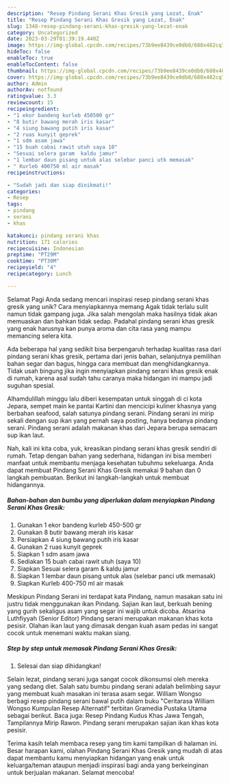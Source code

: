 ```yaml
---
description: "Resep Pindang Serani Khas Gresik yang Lezat, Enak"
title: "Resep Pindang Serani Khas Gresik yang Lezat, Enak"
slug: 1348-resep-pindang-serani-khas-gresik-yang-lezat-enak
category: Uncategorized
date: 2023-03-29T01:39:19.440Z
image: https://img-global.cpcdn.com/recipes/73b9ee8439ce0db0/680x482cq70/pindang-serani-khas-gresik-foto-resep-utama.jpg
hideToc: false
enableToc: true
enableTocContent: false
thumbnail: https://img-global.cpcdn.com/recipes/73b9ee8439ce0db0/680x482cq70/pindang-serani-khas-gresik-foto-resep-utama.jpg
cover: https://img-global.cpcdn.com/recipes/73b9ee8439ce0db0/680x482cq70/pindang-serani-khas-gresik-foto-resep-utama.jpg
author: Admin
authorAv: notfound
ratingvalue: 3.3
reviewcount: 15
recipeingredient:
- "1 ekor bandeng kurleb 450500 gr"
- "8 butir bawang merah iris kasar"
- "4 siung bawang putih iris kasar"
- "2 ruas kunyit geprek"
- "1 sdm asam jawa"
- "15 buah cabai rawit utuh saya 10"
- "Sesuai selera garam  kaldu jamur"
- "1 lembar daun pisang untuk alas selebar panci utk memasak"
- " Kurleb 400750 ml air masak"
recipeinstructions:

- "Sudah jadi dan siap dinikmati!"
categories:
- Resep
tags:
- pindang
- serani
- khas

katakunci: pindang serani khas 
nutrition: 171 calories
recipecuisine: Indonesian
preptime: "PT29M"
cooktime: "PT30M"
recipeyield: "4"
recipecategory: Lunch

---
```



Selamat Pagi Anda sedang mencari inspirasi resep pindang serani khas gresik yang unik? Cara menyiapkannya memang Agak tidak terlalu sulit namun tidak gampang juga. Jika salah mengolah maka hasilnya tidak akan memuaskan dan bahkan tidak sedap. Padahal pindang serani khas gresik yang enak harusnya kan punya aroma dan cita rasa yang mampu memancing selera kita.


Ada beberapa hal yang sedikit bisa berpengaruh terhadap kualitas rasa dari pindang serani khas gresik, pertama dari jenis bahan, selanjutnya pemilihan bahan segar dan bagus, hingga cara membuat dan menghidangkannya. Tidak usah bingung jika ingin menyiapkan pindang serani khas gresik enak di rumah, karena asal sudah tahu caranya maka hidangan ini mampu jadi suguhan spesial.

Alhamdulillah minggu lalu diberi kesempatan untuk singgah di ci kota Jepara, sempet main ke pantai Kartini dan mencicipi kuliner khasnya yang berbahan seafood, salah satunya pindang serani. Pindang serani ini mirip sekali dengan sup ikan yang pernah saya posting, hanya bedanya pindang serani. Pindang serani adalah makanan khas dari Jepara berupa semacam sup ikan laut.


Nah, kali ini kita coba, yuk, kreasikan pindang serani khas gresik sendiri di rumah. Tetap dengan bahan yang sederhana, hidangan ini bisa memberi manfaat untuk membantu menjaga kesehatan tubuhmu sekeluarga. Anda dapat membuat Pindang Serani Khas Gresik memakai 9 bahan dan 0 langkah pembuatan. Berikut ini langkah-langkah untuk membuat hidangannya.

<!--inarticleads1-->

##### Bahan-bahan dan bumbu yang diperlukan dalam menyiapkan Pindang Serani Khas Gresik:

1. Gunakan 1 ekor bandeng kurleb 450-500 gr
1. Gunakan 8 butir bawang merah iris kasar
1. Persiapkan 4 siung bawang putih iris kasar
1. Gunakan 2 ruas kunyit geprek
1. Siapkan 1 sdm asam jawa
1. Sediakan 15 buah cabai rawit utuh (saya 10)
1. Siapkan Sesuai selera garam &amp; kaldu jamur
1. Siapkan 1 lembar daun pisang untuk alas (selebar panci utk memasak)
1. Siapkan  Kurleb 400-750 ml air masak


Meskipun Pindang Serani ini terdapat kata Pindang, namun masakan satu ini justru tidak menggunakan ikan Pindang. Sajian ikan laut, berkuah bening yang gurih sekaligus asam yang segar ini wajib untuk dicoba. Atsarina Luthfiyyah (Senior Editor) Pindang serani merupakan makanan khas kota pesisir. Olahan ikan laut yang dimasak dengan kuah asam pedas ini sangat cocok untuk menemani waktu makan siang. 

<!--inarticleads2-->

##### Step by step untuk memasak Pindang Serani Khas Gresik:


1. Selesai dan siap dihidangkan!

Selain lezat, pindang serani juga sangat cocok dikonsumsi oleh mereka yang sedang diet. Salah satu bumbu pindang serani adalah belimbing sayur yang membuat kuah masakan ini terasa asam segar. William Wongso berbagi resep pindang serani bawal putih dalam buku &#34;Ceritarasa William Wongso Kumpulan Resep Alternatif&#34; terbitan Gramedia Pustaka Utama sebagai berikut. Baca juga: Resep Pindang Kudus Khas Jawa Tengah, Tampilannya Mirip Rawon. Pindang serani merupakan sajian ikan khas kota pesisir. 

Terima kasih telah membaca resep yang tim kami tampilkan di halaman ini. Besar harapan kami, olahan Pindang Serani Khas Gresik yang mudah di atas dapat membantu kamu menyiapkan hidangan yang enak untuk keluarga/teman ataupun menjadi inspirasi bagi anda yang berkeinginan untuk berjualan makanan. Selamat mencoba!
